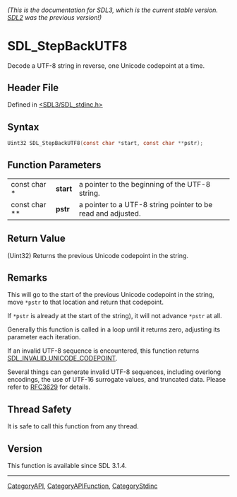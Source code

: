 ###### (This is the documentation for SDL3, which is the current stable version. [SDL2](https://wiki.libsdl.org/SDL2/) was the previous version!)
# SDL_StepBackUTF8

Decode a UTF-8 string in reverse, one Unicode codepoint at a time.

## Header File

Defined in [<SDL3/SDL_stdinc.h>](https://github.com/libsdl-org/SDL/blob/main/include/SDL3/SDL_stdinc.h)

## Syntax

```c
Uint32 SDL_StepBackUTF8(const char *start, const char **pstr);
```

## Function Parameters

|               |           |                                                              |
| ------------- | --------- | ------------------------------------------------------------ |
| const char *  | **start** | a pointer to the beginning of the UTF-8 string.              |
| const char ** | **pstr**  | a pointer to a UTF-8 string pointer to be read and adjusted. |

## Return Value

(Uint32) Returns the previous Unicode codepoint in the string.

## Remarks

This will go to the start of the previous Unicode codepoint in the string,
move `*pstr` to that location and return that codepoint.

If `*pstr` is already at the start of the string), it will not advance 
`*pstr` at all.

Generally this function is called in a loop until it returns zero,
adjusting its parameter each iteration.

If an invalid UTF-8 sequence is encountered, this function returns
[SDL_INVALID_UNICODE_CODEPOINT](SDL_INVALID_UNICODE_CODEPOINT).

Several things can generate invalid UTF-8 sequences, including overlong
encodings, the use of UTF-16 surrogate values, and truncated data. Please
refer to
[RFC3629](https://www.ietf.org/rfc/rfc3629.txt)
for details.

## Thread Safety

It is safe to call this function from any thread.

## Version

This function is available since SDL 3.1.4.

----
[CategoryAPI](CategoryAPI), [CategoryAPIFunction](CategoryAPIFunction), [CategoryStdinc](CategoryStdinc)

